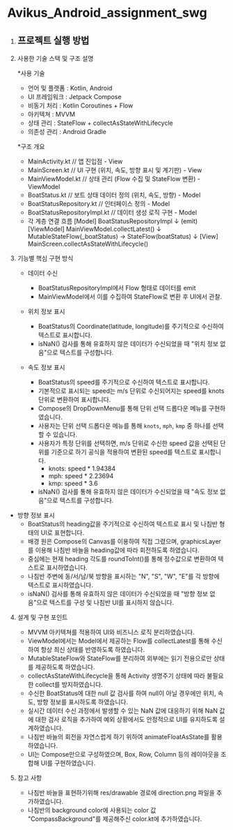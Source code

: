 # Avikus_Android_assignment_swg
1. 프로젝트 실행 방법
   - 

3. 사용한 기술 스택 및 구조 설명

   *사용 기술
     - 언어 및 플랫폼 : Kotlin, Android
     - UI 프레임워크 : Jetpack Compose
     - 비동기 처리 : Kotlin Coroutines + Flow
     - 아키텍쳐 : MVVM
     - 상태 관리 : StateFlow + collectAsStateWithLifecycle
     - 의존성 관리 : Android Gradle

   *구조 개요
     - MainActivity.kt // 앱 진입점 - View
     - MainScreen.kt // UI 구현 (위치, 속도, 방향 표시 및 계기판) - View
     - MainViewModel.kt // 상태 관리 (Flow 수집 및 StateFlow 변환) - ViewModel
     - BoatStatus.kt // 보트 상태 데이터 정의 (위치, 속도, 방향) - Model
     - BoatStatusRepository.kt // 인터페이스 정의 - Model
     - BoatStatusRepositoryImpl.kt // 데이터 생성 로직 구현 - Model

   * 각 계층 연결 흐름
     [Model]
     BoatStatusRepositoryImpl
             ↓ (emit)
     [ViewModel]
     MainViewModel.collectLatest()
            ↓
     MutableStateFlow(_boatStatus) → StateFlow(boatStatus)
            ↓
     [View]
     MainScreen.collectAsStateWithLifecycle()

4. 기능별 핵심 구현 방식

   * 데이터 수신
     - BoatStatusRepositoryImpl에서 Flow<BoatStatus> 형태로 데이터를 emit
     - MainViewModel에서 이를 수집하여 StateFlow로 변환 후 UI에서 관찰.

   * 위치 정보 표시
     - BoatStatus의 Coordinate(latitude, longitude)를 주기적으로 수신하여 텍스트로 표시합니다.
     - isNaN() 검사를 통해 유효하지 않은 데이터가 수신되었을 때 "위치 정보 없음"으로 텍스트를 구성합니다.

   * 속도 정보 표시
     - BoatStatus의 speed를 주기적으로 수신하여 텍스트로 표시합니다.
     - 기본적으로 표시되는 speed는 m/s 단위로 수신되어지는 speed를 knots 단위로 변환하여 표시합니다.
     - Compose의 DropDownMenu를 통해 단위 선택 드롭다운 메뉴를 구현하였습니다.
     - 사용자는 단위 선택 드롭다운 메뉴를 통해 `knots`, `mph`, `kmp` 중 하나를 선택할 수 있습니다.
     - 사용자가 특정 단위를 선택하면, m/s 단위로 수신한 speed 값을 선택된 단위를 기준으로 하기 공식을 적용하여 변환된 speed를 텍스트로 표시합니다.
        * knots: speed * 1.94384
        * mph: speed * 2.23694
        * kmp: speed * 3.6
     - isNaN() 검사를 통해 유효하지 않은 데이터가 수신되었을 때 "속도 정보 없음"으로 텍스트를 구성합니다.

  * 방향 정보 표시
    - BoatStatus의 heading값을 주기적으로 수신하여 텍스트로 표시 및 나침반 형태의 UI로 표현합니다.
    - 배경 원은 Compose의 Canvas를 이용하여 직접 그렸으며, graphicsLayer를 이용해 나침반 바늘을 heading값에 따라 회전하도록 하였습니다.
    - 중심에는 현재 heading 각도를 roundToInt()를 통해 정수값으로 변환하여 텍스트로 표시하였습니다.
    - 나침반 주변에 동/서/남/북 방향을 표시하는 "N", "S", "W", "E"를 각 방향에 텍스트로 표시하였습니다.
    - isNaN() 검사를 통해 유효하지 않은 데이터가 수신되었을 때 "방향 정보 없음"으로 텍스트를 구성 및 나침반 UI를 표시하지 않습니다.

4. 설계 및 구현 포인트
   - MVVM 아키텍쳐를 적용하여 UI와 비즈니스 로직 분리하였습니다.
   - ViewModel에서는 Model에서 제공하는 Flow를 collectLatest를 통해 수신하여 항상 최신 상태를 반영하도록 하였습니다.
   - MutableStateFlow와 StateFlow를 분리하여 외부에는 읽기 전용으로만 상태를 제공하도록 하였습니다.
   - collectAsStateWithLifecycle을 통해 Activity 생명주기 상태에 따라 불필요한 collect를 방지하였습니다.
   - 수신한 BoatStatus에 대한 null 값 검사를 하여 null이 아닐 경우에만 위치, 속도, 방향 정보를 표시하도록 하였습니다.
   - 실시간 데이터 수신 과정에서 발생할 수 있는 NaN 값에 대응하기 위해 NaN 값에 대한 검사 로직을 추가하여 예외 상황에서도 안정적으로 UI를 유지하도록 설계하였습니다.
   - 나침반 바늘의 회전을 자연스럽게 하기 위하여 animateFloatAsState를 활용하였습니다.
   - UI는 Compose만으로 구성하였으며, Box, Row, Column 등의 레이아웃을 조합해 UI를 구현하였습니다.

5. 참고 사항
   - 나침반 바늘을 표현하기위해 res/drawable 경로에 direction.png 파일을 추가하였습니다.
   - 나침반의 background color에 사용되는 color 값 "CompassBackground"를 제공해주신 color.kt에 추가하였습니다.
